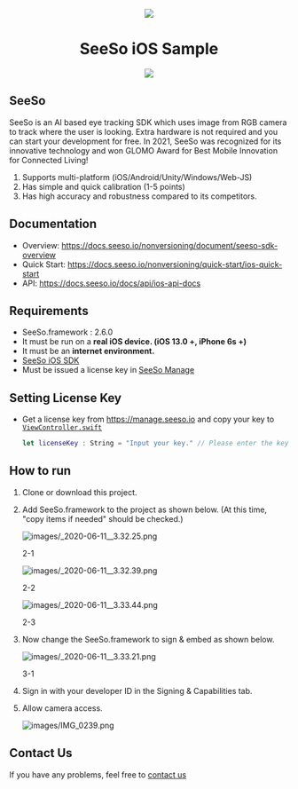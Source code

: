 <p align="center">
    <img src="/image/seeso_logo.png">
</p>
<div align="center">
    <h1>SeeSo iOS Sample</h1>
    <a href="https://github.com/visualcamp/seeso-sample-ios/releases" alt="release">
        <img src="https://img.shields.io/badge/version-2.6.0-blue" />
    </a>
</div>

## SeeSo
SeeSo is an AI based eye tracking SDK which uses image from RGB camera to track where the user is looking.
Extra hardware is not required and you can start your development for free.
In 2021, SeeSo was recognized for its innovative technology and won GLOMO Award for Best Mobile Innovation for Connected Living!
1. Supports multi-platform (iOS/Android/Unity/Windows/Web-JS)
2. Has simple and quick calibration (1-5 points)
3. Has high accuracy and robustness compared to its competitors.

## Documentation
* Overview: https://docs.seeso.io/nonversioning/document/seeso-sdk-overview
* Quick Start: https://docs.seeso.io/nonversioning/quick-start/ios-quick-start
* API: https://docs.seeso.io/docs/api/ios-api-docs

## Requirements
* SeeSo.framework : 2.6.0
* It must be run on a **real iOS device. (iOS 13.0 +, iPhone 6s +)**
* It must be an **internet environment.**
* [SeeSo iOS SDK](https://manage.seeso.io/)
* Must be issued a license key in [SeeSo Manage](https://manage.seeso.io/)

## Setting License Key
* Get a license key from https://manage.seeso.io and copy your key to [`ViewController.swift`](SeeSoSample/ViewController.swift#L15)
   ```swift
   let licenseKey : String = "Input your key." // Please enter the key value for development issued by the SeeSo.io
   ```

## How to run
1. Clone or download this project.
2. Add SeeSo.framework to the project as shown below. (At this time, "copy items if needed" should be checked.)

    ![images/_2020-06-11__3.32.25.png](image/ios/1.jpg)

    2-1 

    ![images/_2020-06-11__3.32.39.png](image/ios/2.png)

    2-2

    ![images/_2020-06-11__3.33.44.png](image/ios/3.png)

    2-3

3. Now change the SeeSo.framework to sign & embed as shown below.

    ![images/_2020-06-11__3.33.21.png](image/ios/4.png)

    3-1

4. Sign in with your developer ID in the Signing & Capabilities tab.
5. Allow camera access.

    ![images/IMG_0239.png](image/ios/6.png)
      
## Contact Us
If you have any problems, feel free to [contact us](https://seeso.io/Contact-Us) 
